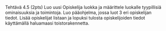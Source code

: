 Tehtävä 4.5 (2pts)
Luo uusi Opiskelija luokka ja määrittele luokalle tyypillisiä ominaisuuksia ja
toimintoja. Luo pääohjelma, jossa luot 3 eri opiskelijan tiedot. Lisää opiskelijat listaan
ja lopuksi tulosta opiskelijoiden tiedot käyttämällä haluamaasi toistorakennetta.